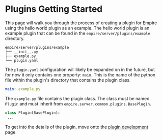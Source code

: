 # Plugins Getting Started

This page will walk you through the process of creating a plugin for Empire using
the hello world plugin as an example. The hello world plugin is an example plugin
that can be found in the `empire/server/plugins/example` directory.

```
empire/server/plugins/example
├── __init__.py
├── example.py
└── plugin.yaml
```

The `plugin.yaml` configuration will likely be expanded on in the future, but for now
it only contains one property: `main`. This is the name of the python file within the
plugin's directory that contains the plugin class.

```yaml
main: example.py
```

The `example.py` file contains the plugin class. The class must be named `Plugin`
and must inherit from `empire.server.common.plugins.BasePlugin`.

```python
class Plugin(BasePlugin):
 ...
```

To get into the details of the plugin, move onto the [plugin development](./plugin-development.md) page.
